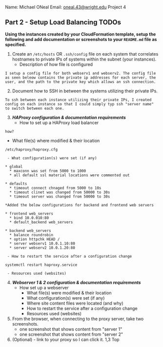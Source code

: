 Name: Michael ONeal
Email: oneal.43@wright.edu
Project 4

## Part 2 - Setup Load Balancing TODOs

**Using the instances created by your CloudFormation template, setup the following and add documentation or screenshots to your `README.md` file as specified.**

1. Create an `/etc/hosts` OR `.ssh/config` file on each system that correlates hostnames to private IPs of systems within the subnet (your instances).
   - Description of how file is configured
```
I setup a config file for both webserv1 and webserv2. The config file as seen beleow contains the private ip addresses for each server, the user, and the path to the private key which allows an ssh connection.
```
2. Document how to SSH in between the systems utilizing their private IPs.
```
To ssh between each instance utilizing their private IPs, I created config on each instance so that I could simply typ ssh "server name" to switch between each one.
```
3. **_HAProxy configuration & documentation requirements_**
   - How to set up a HAProxy load balancer
```
how?
```
   - What file(s) where modified & their location
```
/etc/haproxy/haproxy.cfg
```
     - What configuration(s) were set (if any)
```
* global
  * maxconn was set from 5000 to 1000
  * all default ssl material locations were commented out

* defaults
  * timeout connect chnaged from 5000 to 10s
  * timeout clinet was changed from 50000 to 30s
  * timeout server was changed from 50000 to 30s

*Added the below configurations for backend and frontend web servers

* frontend web_servers
  * bind 10.0.010:80
  * default_backend web_servers

* backend web_servers
  * balance roundrobin
  * option httpchk HEAD /
  * server webserv1 10.0.1.10:80
  * server webserv2 10.0.1.20:80

```
     - How to restart the service after a configuration change
```
systemctl restart haproxy.service
```
     - Resources used (websites)
4. **_Webserver 1 & 2 configuration & documentation requirements_**
   - How set up a webserver
     - What file(s) were modified & their location
     - What configuration(s) were set (if any)
     - Where site content files were located (and why)
     - How to restart the service after a configuration change
     - Resources used (websites)
5. From the browser, when connecting to the proxy server, take two screenshots.
   - one screenshot that shows content from "server 1"
   - one screenshot that shows content from "server 2"
6. (Optional) - link to your proxy so I can click it.
                                                                                                                                                                                         1,3           Top



